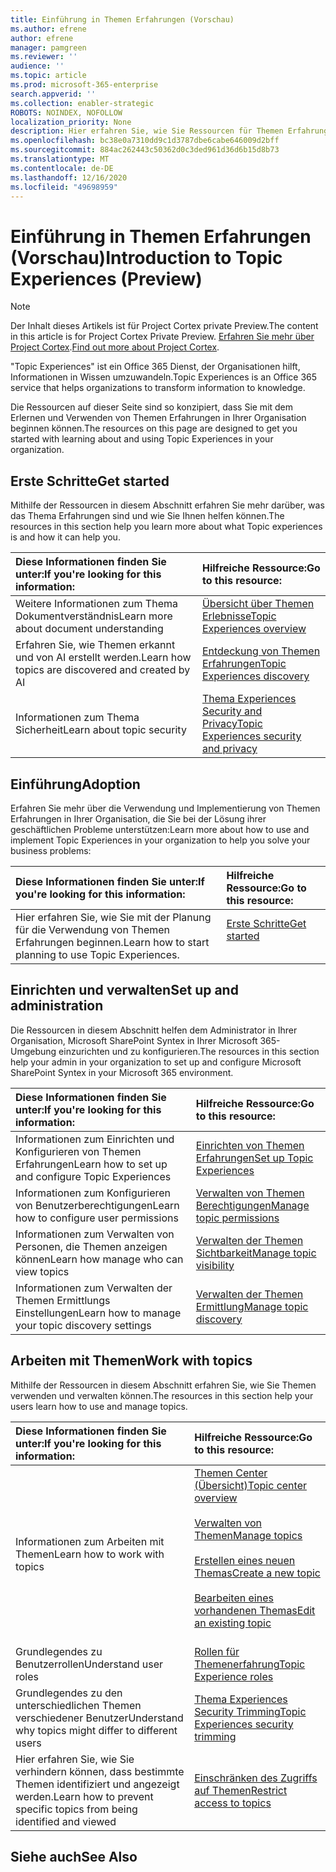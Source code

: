 ```yaml
---
title: Einführung in Themen Erfahrungen (Vorschau)
ms.author: efrene
author: efrene
manager: pamgreen
ms.reviewer: ''
audience: ''
ms.topic: article
ms.prod: microsoft-365-enterprise
search.appverid: ''
ms.collection: enabler-strategic
ROBOTS: NOINDEX, NOFOLLOW
localization_priority: None
description: Hier erfahren Sie, wie Sie Ressourcen für Themen Erfahrungen finden.
ms.openlocfilehash: bc38e0a7310dd9c1d3787dbe6cabe646009d2bff
ms.sourcegitcommit: 884ac262443c50362d0c3ded961d36d6b15d8b73
ms.translationtype: MT
ms.contentlocale: de-DE
ms.lasthandoff: 12/16/2020
ms.locfileid: "49698959"
---
```

# <a name="introduction-to-topic-experiences-preview"></a><span data-ttu-id="df360-103">Einführung in Themen Erfahrungen (Vorschau)</span><span class="sxs-lookup"><span data-stu-id="df360-103">Introduction to Topic Experiences (Preview)</span></span>

> [!Note] 
> <span data-ttu-id="df360-104">Der Inhalt dieses Artikels ist für Project Cortex private Preview.</span><span class="sxs-lookup"><span data-stu-id="df360-104">The content in this article is for Project Cortex Private Preview.</span></span> <span data-ttu-id="df360-105">[Erfahren Sie mehr über Project Cortex](https://aka.ms/projectcortex).</span><span class="sxs-lookup"><span data-stu-id="df360-105">[Find out more about Project Cortex](https://aka.ms/projectcortex).</span></span>

<span data-ttu-id="df360-106">"Topic Experiences" ist ein Office 365 Dienst, der Organisationen hilft, Informationen in Wissen umzuwandeln.</span><span class="sxs-lookup"><span data-stu-id="df360-106">Topic Experiences is an Office 365 service that helps organizations to transform information to knowledge.</span></span>

<span data-ttu-id="df360-107">Die Ressourcen auf dieser Seite sind so konzipiert, dass Sie mit dem Erlernen und Verwenden von Themen Erfahrungen in Ihrer Organisation beginnen können.</span><span class="sxs-lookup"><span data-stu-id="df360-107">The resources on this page are designed to get you started with learning about and using Topic Experiences in your organization.</span></span>

## <a name="get-started"></a><span data-ttu-id="df360-108">Erste Schritte</span><span class="sxs-lookup"><span data-stu-id="df360-108">Get started</span></span>

<span data-ttu-id="df360-109">Mithilfe der Ressourcen in diesem Abschnitt erfahren Sie mehr darüber, was das Thema Erfahrungen sind und wie Sie Ihnen helfen können.</span><span class="sxs-lookup"><span data-stu-id="df360-109">The resources in this section help you learn more about what Topic experiences is and how it can help you.</span></span>

| <span data-ttu-id="df360-110">Diese Informationen finden Sie unter:</span><span class="sxs-lookup"><span data-stu-id="df360-110">If you're looking for this information:</span></span> | <span data-ttu-id="df360-111">Hilfreiche Ressource:</span><span class="sxs-lookup"><span data-stu-id="df360-111">Go to this resource:</span></span> |
|:-----|:-----|
|<span data-ttu-id="df360-112">Weitere Informationen zum Thema Dokumentverständnis</span><span class="sxs-lookup"><span data-stu-id="df360-112">Learn more about document understanding</span></span>|[<span data-ttu-id="df360-113">Übersicht über Themen Erlebnisse</span><span class="sxs-lookup"><span data-stu-id="df360-113">Topic Experiences overview</span></span>](topic-experiences-overview.md)|
|<span data-ttu-id="df360-114">Erfahren Sie, wie Themen erkannt und von AI erstellt werden.</span><span class="sxs-lookup"><span data-stu-id="df360-114">Learn how topics are discovered and created by AI</span></span>|[<span data-ttu-id="df360-115">Entdeckung von Themen Erfahrungen</span><span class="sxs-lookup"><span data-stu-id="df360-115">Topic Experiences discovery</span></span>](topic-experiences-discovery.md)|
|<span data-ttu-id="df360-116">Informationen zum Thema Sicherheit</span><span class="sxs-lookup"><span data-stu-id="df360-116">Learn about topic security</span></span>|[<span data-ttu-id="df360-117">Thema Experiences Security and Privacy</span><span class="sxs-lookup"><span data-stu-id="df360-117">Topic Experiences security and privacy</span></span>](topic-experiences-security-privacy.md)|


## <a name="adoption"></a><span data-ttu-id="df360-118">Einführung</span><span class="sxs-lookup"><span data-stu-id="df360-118">Adoption</span></span>

<span data-ttu-id="df360-119">Erfahren Sie mehr über die Verwendung und Implementierung von Themen Erfahrungen in Ihrer Organisation, die Sie bei der Lösung ihrer geschäftlichen Probleme unterstützen:</span><span class="sxs-lookup"><span data-stu-id="df360-119">Learn more about how to use and implement Topic Experiences in your organization to help you solve your business problems:</span></span> 

| <span data-ttu-id="df360-120">Diese Informationen finden Sie unter:</span><span class="sxs-lookup"><span data-stu-id="df360-120">If you're looking for this information:</span></span> | <span data-ttu-id="df360-121">Hilfreiche Ressource:</span><span class="sxs-lookup"><span data-stu-id="df360-121">Go to this resource:</span></span> |
|:-----|:-----|
|<span data-ttu-id="df360-122">Hier erfahren Sie, wie Sie mit der Planung für die Verwendung von Themen Erfahrungen beginnen.</span><span class="sxs-lookup"><span data-stu-id="df360-122">Learn how to start planning to use Topic Experiences.</span></span> |[<span data-ttu-id="df360-123">Erste Schritte</span><span class="sxs-lookup"><span data-stu-id="df360-123">Get started</span></span>](topics-adoption-getstarted.md)<br><br>|  

## <a name="set-up-and-administration"></a><span data-ttu-id="df360-124">Einrichten und verwalten</span><span class="sxs-lookup"><span data-stu-id="df360-124">Set up and administration</span></span>

<span data-ttu-id="df360-125">Die Ressourcen in diesem Abschnitt helfen dem Administrator in Ihrer Organisation, Microsoft SharePoint Syntex in Ihrer Microsoft 365-Umgebung einzurichten und zu konfigurieren.</span><span class="sxs-lookup"><span data-stu-id="df360-125">The resources in this section help your admin in your organization to set up and configure Microsoft SharePoint Syntex in your Microsoft 365 environment.</span></span>

| <span data-ttu-id="df360-126">Diese Informationen finden Sie unter:</span><span class="sxs-lookup"><span data-stu-id="df360-126">If you're looking for this information:</span></span> | <span data-ttu-id="df360-127">Hilfreiche Ressource:</span><span class="sxs-lookup"><span data-stu-id="df360-127">Go to this resource:</span></span> |
|:-----|:-----|
|<span data-ttu-id="df360-128">Informationen zum Einrichten und Konfigurieren von Themen Erfahrungen</span><span class="sxs-lookup"><span data-stu-id="df360-128">Learn how to set up and configure Topic Experiences</span></span>|[<span data-ttu-id="df360-129">Einrichten von Themen Erfahrungen</span><span class="sxs-lookup"><span data-stu-id="df360-129">Set up Topic Experiences</span></span>](set-up-topic-experiences.md)|
|<span data-ttu-id="df360-130">Informationen zum Konfigurieren von Benutzerberechtigungen</span><span class="sxs-lookup"><span data-stu-id="df360-130">Learn how to configure user permissions</span></span>|[<span data-ttu-id="df360-131">Verwalten von Themen Berechtigungen</span><span class="sxs-lookup"><span data-stu-id="df360-131">Manage topic permissions</span></span>](topic-experiences-user-permissions.md)|
|<span data-ttu-id="df360-132">Informationen zum Verwalten von Personen, die Themen anzeigen können</span><span class="sxs-lookup"><span data-stu-id="df360-132">Learn how manage who can view topics</span></span>|[<span data-ttu-id="df360-133">Verwalten der Themen Sichtbarkeit</span><span class="sxs-lookup"><span data-stu-id="df360-133">Manage topic visibility</span></span>](topic-experiences-knowledge-rules.md)|
|<span data-ttu-id="df360-134">Informationen zum Verwalten der Themen Ermittlungs Einstellungen</span><span class="sxs-lookup"><span data-stu-id="df360-134">Learn how to manage your topic discovery settings</span></span>|[<span data-ttu-id="df360-135">Verwalten der Themen Ermittlung</span><span class="sxs-lookup"><span data-stu-id="df360-135">Manage topic discovery</span></span>](topic-experiences-discovery.md)|

## <a name="work-with-topics"></a><span data-ttu-id="df360-136">Arbeiten mit Themen</span><span class="sxs-lookup"><span data-stu-id="df360-136">Work with topics</span></span>

<span data-ttu-id="df360-137">Mithilfe der Ressourcen in diesem Abschnitt erfahren Sie, wie Sie Themen verwenden und verwalten können.</span><span class="sxs-lookup"><span data-stu-id="df360-137">The resources in this section help your users learn how to use and manage topics.</span></span>

| <span data-ttu-id="df360-138">Diese Informationen finden Sie unter:</span><span class="sxs-lookup"><span data-stu-id="df360-138">If you're looking for this information:</span></span> | <span data-ttu-id="df360-139">Hilfreiche Ressource:</span><span class="sxs-lookup"><span data-stu-id="df360-139">Go to this resource:</span></span> |
|:-----|:-----|
|<span data-ttu-id="df360-140">Informationen zum Arbeiten mit Themen</span><span class="sxs-lookup"><span data-stu-id="df360-140">Learn how to work with topics</span></span>|[<span data-ttu-id="df360-141">Themen Center (Übersicht)</span><span class="sxs-lookup"><span data-stu-id="df360-141">Topic center overview</span></span>](topic-center-overview.md)<br><br>[<span data-ttu-id="df360-142">Verwalten von Themen</span><span class="sxs-lookup"><span data-stu-id="df360-142">Manage topics</span></span>](manage-topics.md)<br><br>[<span data-ttu-id="df360-143">Erstellen eines neuen Themas</span><span class="sxs-lookup"><span data-stu-id="df360-143">Create a new topic</span></span>](create-a-topic.md)<br><br>[<span data-ttu-id="df360-144">Bearbeiten eines vorhandenen Themas</span><span class="sxs-lookup"><span data-stu-id="df360-144">Edit an existing topic</span></span>](edit-a-topic.md)<br><br>|
|<span data-ttu-id="df360-145">Grundlegendes zu Benutzerrollen</span><span class="sxs-lookup"><span data-stu-id="df360-145">Understand user roles</span></span>|[<span data-ttu-id="df360-146">Rollen für Themenerfahrung</span><span class="sxs-lookup"><span data-stu-id="df360-146">Topic Experience roles</span></span>](topic-experiences-roles.md)|
|<span data-ttu-id="df360-147">Grundlegendes zu den unterschiedlichen Themen verschiedener Benutzer</span><span class="sxs-lookup"><span data-stu-id="df360-147">Understand why topics might differ to different users</span></span>|[<span data-ttu-id="df360-148">Thema Experiences Security Trimming</span><span class="sxs-lookup"><span data-stu-id="df360-148">Topic Experiences security trimming</span></span>](topic-experiences-security-trimming.md)|
|<span data-ttu-id="df360-149">Hier erfahren Sie, wie Sie verhindern können, dass bestimmte Themen identifiziert und angezeigt werden.</span><span class="sxs-lookup"><span data-stu-id="df360-149">Learn how to prevent specific topics from being identified and viewed</span></span>|[<span data-ttu-id="df360-150">Einschränken des Zugriffs auf Themen</span><span class="sxs-lookup"><span data-stu-id="df360-150">Restrict access to topics</span></span>](restrict-access-to-topics.md)|



## <a name="see-also"></a><span data-ttu-id="df360-151">Siehe auch</span><span class="sxs-lookup"><span data-stu-id="df360-151">See Also</span></span>
